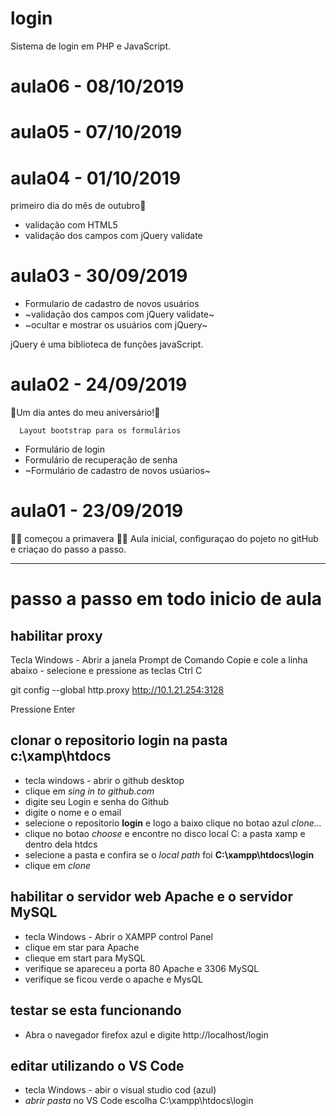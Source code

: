 # login
Sistema de login em PHP e JavaScript.

# aula06 - 08/10/2019

# aula05 - 07/10/2019

# aula04 - 01/10/2019
primeiro dia do mês de outubro🌹
- validação com HTML5
- validação dos campos com jQuery validate

# aula03 - 30/09/2019

- Formulario de cadastro de novos usuários
- ~validação dos campos com jQuery validate~
- ~ocultar e mostrar os usuários com jQuery~

jQuery é uma biblioteca de funções javaScript.

# aula02 - 24/09/2019
🌹Um dia antes do meu aniversário!🌺
      
      Layout bootstrap para os formulários
     
- Formulário de login
- Formulário de recuperação de senha
- ~Formulário de cadastro de novos usúarios~ 



# aula01 - 23/09/2019   
🌹💩 começou a primavera 👹🌺
Aula inicial, configuraçao do pojeto no gitHub e criaçao do passo a passo.

---
# passo a passo em todo inicio de aula

  ## habilitar proxy
Tecla Windows - Abrir a janela Prompt de Comando
Copie e cole a linha abaixo - selecione e pressione as teclas Ctrl C

  git config --global http.proxy http://10.1.21.254:3128

Pressione Enter

## clonar o repositorio **login** na pasta c:\xamp\htdocs
-  tecla windows - abrir o github desktop
-  clique em *sing in to github.com*
-  digite seu Login e senha do Github
-  digite o nome e o email
-  selecione o repositorio **login** e logo a baixo clique no botao azul *clone...*
-  clique no botao *choose* e encontre no disco local C: a pasta xamp e dentro dela htdcs
-  selecione a pasta e confira se o *local path* foi  **C:\xampp\htdocs\login**
-  clique em *clone*

## habilitar o servidor web **Apache** e  o servidor **MySQL**
-  tecla Windows - Abrir o XAMPP control Panel
-  clique em star para Apache
-  clieque em start para MySQL
-  verifique se apareceu a porta 80 Apache e 3306 MySQL
-  verifique se ficou verde o apache e MysQL

## testar se esta funcionando
-  Abra o navegador firefox azul e digite http://localhost/login

## editar utilizando o VS Code
-  tecla Windows - abir o visual studio cod (azul)
-  *abrir pasta* no VS Code escolha C:\xampp\htdocs\login
